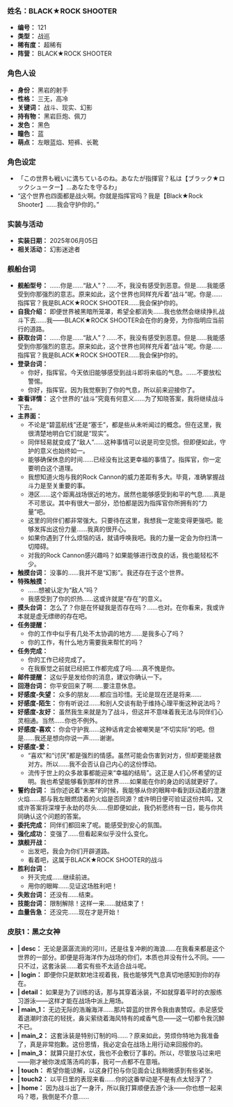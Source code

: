 ### 姓名：BLACK★ROCK SHOOTER
* **编号：** 121
* **类型：** 战巡
* **稀有度：** 超稀有
* **阵营：** BLACK★ROCK SHOOTER


### 角色人设
* **身份：** 黑岩的射手
* **性格：** 三无，高冷
* **关键词：** 战斗、现实、幻影
* **持有物：** 黑岩巨炮、佩刀
* **发色：** 黑色
* **瞳色：** 蓝
* **萌点：** 左眼蓝焰、短裤、长靴


### 角色设定
* 「この世界も戦いに満ちているのね。あなたが指揮官？私は【ブラック★ロックシューター】…あなたを守るわ」
* “这个世界也四面都是战火啊。你就是指挥官吗？我是【Black★Rock Shooter】……我会守护你的。”


### 实装与活动
* **实装日期：** 2025年06月05日
* **相关活动：** 幻影迷途者


### 舰船台词
* **舰船型号：** ……你是……“敌人”？……不，我没有感受到恶意。但是……我能感受到你那强烈的意志。原来如此，这个世界也同样充斥着“战斗”呢。你是……指挥官？我是BLACK★ROCK SHOOTER……我会保护你的。
* **自我介绍：** 即便世界被黑暗所笼罩，希望全都消失……我也依然会继续挣扎战斗下去……我——BLACK★ROCK SHOOTER会在你的身旁，为你指明应当前行的道路。
* **获取台词：** ……你是……“敌人”？……不，我没有感受到恶意。但是……我能感受到你那强烈的意志。原来如此，这个世界也同样充斥着“战斗”呢。你是……指挥官？我是BLACK★ROCK SHOOTER……我会保护你的。
* **登录台词：**
  * 你好，指挥官。今天依旧能够感受到战斗即将来临的气息。……不要放松警惕。
  * 你好，指挥官。因为我觉察到了你的气息，所以前来迎接你了。
* **查看详情：** 这个世界的“战斗”究竟有何意义……为了知晓答案，我将继续战斗下去。
* **主界面：**
  * 不论是“碧蓝航线”还是“塞壬”，都是些从未听闻过的概念。但在这里，我很清楚地明白它们就是“现实”。
  * 同伴轻易就变成了“敌人”……这种事情可以说是司空见惯。但即便如此，守护的意义也始终如一。
  * 能够确保休息的时间……已经没有比这更幸福的事情了。指挥官，你一定要明白这个道理。
  * 我想知道火炮与我的Rock Cannon的威力差距有多大。毕竟，准确掌握战斗力是至关重要的事。
  * 港区……这个距离战场很近的地方。居然也能够感受到和平的气息……真是不可思议。其中有很大一部分，恐怕都是因为指挥官你所拥有的“力量”吧。
  * 这里的同伴们都非常强大。只要待在这里，我想我一定能变得更强吧。能够发挥出这份力量……我真的很开心。
  * 如果你遇到了什么烦恼的话，就请呼唤我吧。我的力量一定会为你扫清一切障碍。
  * 对我的Rock Cannon感兴趣吗？如果能够进行改良的话，我也能轻松不少。
* **触摸台词：** 没事的……我并不是“幻影”。我还存在于这个世界。
* **特殊触摸：**
  * ……想被认定为“敌人”吗？
  * 我感受到了你的炽热……这或许就是“存在”的意义。
* **摸头台词：** 怎么了？你是在怀疑我是否存在吗？……也对。在你看来，我或许本就是虚无缥缈的存在吧。
* **任务提醒：**
  * 你的工作中似乎有几处不太协调的地方……是我多心了吗？
  * 你的工作，有什么地方需要我来帮忙的吗？
* **任务完成：**
  * 你的工作已经完成了。
  * 在我察觉之前就已经把工作都完成了吗……真不愧是你。
* **邮件提醒：** 这似乎是发给你的消息，建议你确认一下。
* **回港台词：** 你平安回来了啊……要注意休息。
* **好感度-失望：** 众多的朋友……都应当珍惜。无论是现在还是将来……
* **好感度-陌生：** 你有听说过……和别人交谈有助于维持心理平衡这种说法吗？
* **好感度-友好：** 虽然我生来就是为了战斗，但这并不意味着我无法与同伴们心灵相通。当然……你也不例外。
* **好感度-喜欢：** 你会守护我……这种话肯定会被嘲笑是“不切实际”的吧。但是……我还是想向你说一声……谢谢。
* **好感度-爱：**
  * “喜欢”和“讨厌”都是强烈的情感。虽然可能会伤害到对方，但却更能拯救对方。所以……我不会否认自己内心的这份悸动。
  * 流传于世上的众多故事都能迎来“幸福的结局”。这正是人们心怀希望的证明。我也希望能够看到那样的世界……如果能在你的身边的话就更好了。
* **誓约台词：** 当你述说着“未来”的时候，我能够从你的眼眸中看到跃动着的澄澈火焰……那与我左眼燃烧着的火焰是否同源？或许明日便可验证这份共鸣，又或许答案将深埋于永劫的尽头……但即便如此，我仍祈愿终有一日，能与你共同确认这个问题的答案。
* **委托完成：** 同伴们都回来了呢。能感受到安心的氛围。
* **强化成功：** 变强了……但看起来似乎没什么变化。
* **旗舰开战：**
  * 出发吧，我会为你们开辟道路。
  * 看着吧，这属于BLACK★ROCK SHOOTER的战斗
* **胜利台词：**
  * 歼灭完成……继续前进。
  * 用你的眼眸……见证这场胜利吧！
* **失败台词：** 还没有……结束。
* **技能台词：** 限制解除！这样一来……就结束了！
* **血量告急：** 还没完……现在才是开始！


### 皮肤1：黑之女神
* **| desc：** 无论是潺潺流淌的河川，还是往复冲刷的海浪……在我看来都是这个世界的一部分。即便是将海洋作为战场的你们，本质也并没有什么不同。——只不过，这套泳装……着实有些不太适合战斗呢。
* **| login：** 即便你只是默默地注视着我，我也能够凭气息真切地感知到你的存在。
* **| detail：** 如果是为了训练的话，那与其穿着泳装，不如就穿着平时的衣服练习游泳——这样才能在战场中派上用场。
* **| main_1：** 无边无际的浩瀚海洋……那片碧蓝的世界令我由衷赞叹。赤足感受着退潮时浪花的轻抚，鼻尖萦绕着海风特有的咸香气息——这一切都令我沉醉不已。
* **| main_2：** 这套泳装是特别订制的吗……？原来如此，劳烦你特地为我准备了，真是非常抱歉。这份恩情，我必定会在战场上用行动来回报你的。
* **| main_3：** 就算只是打水仗，我也不会敷衍了事的。所以，尽管放马过来吧——刚才被你泼成落汤鸡的事，我可一点都不在意哦。
* **| touch：** 希望你能谅解，以这身打扮与你见面会让我稍微感到有些紧张。
* **| touch2：** 以平日里的表现来看……你的这番举动是不是有点太轻浮了？
* **| home：** 因为战斗出了一身汗，所以我打算顺便去游个泳——你也想一起来吗？嗯，我倒是不介意……
